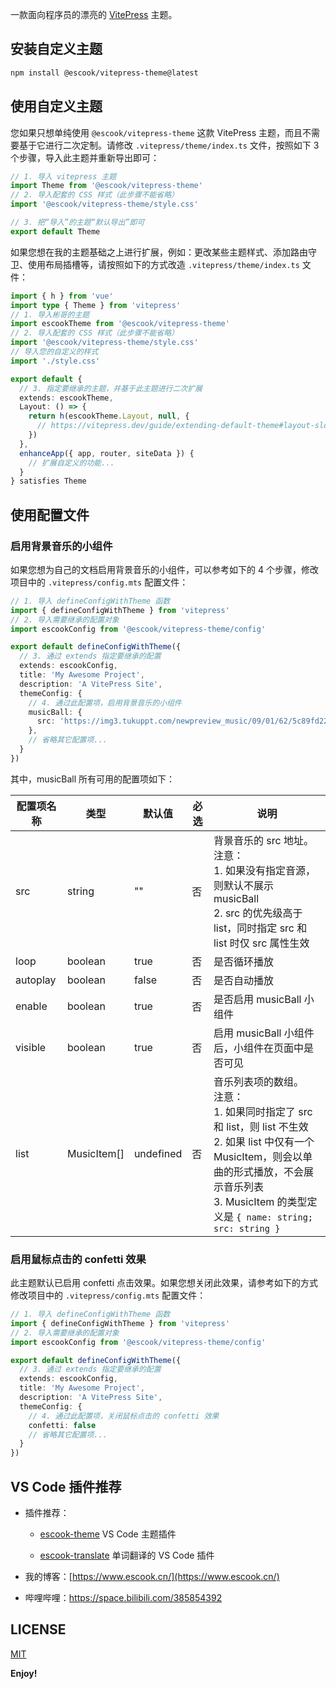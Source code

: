 一款面向程序员的漂亮的 [VitePress](https://vitepress.dev/zh/) 主题。

## 安装自定义主题

```bash
npm install @escook/vitepress-theme@latest
```



## 使用自定义主题

您如果只想单纯使用 `@escook/vitepress-theme` 这款 VitePress 主题，而且不需要基于它进行二次定制。请修改 `.vitepress/theme/index.ts` 文件，按照如下 3 个步骤，导入此主题并重新导出即可：

```ts
// 1. 导入 vitepress 主题
import Theme from '@escook/vitepress-theme'
// 2. 导入配套的 CSS 样式（此步骤不能省略）
import '@escook/vitepress-theme/style.css'

// 3. 把“导入”的主题“默认导出”即可
export default Theme
```

如果您想在我的主题基础之上进行扩展，例如：更改某些主题样式、添加路由守卫、使用布局插槽等，请按照如下的方式改造 `.vitepress/theme/index.ts` 文件：

```ts
import { h } from 'vue'
import type { Theme } from 'vitepress'
// 1. 导入彬哥的主题
import escookTheme from '@escook/vitepress-theme'
// 2. 导入配套的 CSS 样式（此步骤不能省略）
import '@escook/vitepress-theme/style.css'
// 导入您的自定义的样式
import './style.css'

export default {
  // 3. 指定要继承的主题，并基于此主题进行二次扩展
  extends: escookTheme,
  Layout: () => {
    return h(escookTheme.Layout, null, {
      // https://vitepress.dev/guide/extending-default-theme#layout-slots
    })
  },
  enhanceApp({ app, router, siteData }) {
    // 扩展自定义的功能...
  }
} satisfies Theme
```



## 使用配置文件

### 启用背景音乐的小组件

如果您想为自己的文档启用背景音乐的小组件，可以参考如下的 4 个步骤，修改项目中的 `.vitepress/config.mts` 配置文件：

```ts
// 1. 导入 defineConfigWithTheme 函数
import { defineConfigWithTheme } from 'vitepress'
// 2. 导入需要继承的配置对象
import escookConfig from '@escook/vitepress-theme/config'

export default defineConfigWithTheme({
  // 3. 通过 extends 指定要继承的配置
  extends: escookConfig,
  title: 'My Awesome Project',
  description: 'A VitePress Site',
  themeConfig: {
    // 4. 通过此配置项，启用背景音乐的小组件
    musicBall: {
      src: 'https://img3.tukuppt.com/newpreview_music/09/01/62/5c89fd22dea6948307.mp3'
    },
    // 省略其它配置项...
  }
})
```

其中，musicBall 所有可用的配置项如下：

| 配置项名称 | 类型        | 默认值    | 必选 | 说明                                                         |
| ---------- | ----------- | --------- | ---- | ------------------------------------------------------------ |
| src        | string      | ""        | 否   | 背景音乐的 src 地址。<br />注意：<br />1. 如果没有指定音源，则默认不展示 musicBall<br />2. src 的优先级高于 list，同时指定 src 和 list 时仅 src 属性生效 |
| loop       | boolean     | true      | 否   | 是否循环播放                                                 |
| autoplay   | boolean     | false     | 否   | 是否自动播放                                                 |
| enable     | boolean     | true      | 否   | 是否启用 musicBall 小组件                                    |
| visible    | boolean     | true      | 否   | 启用 musicBall 小组件后，小组件在页面中是否可见              |
| list       | MusicItem[] | undefined | 否   | 音乐列表项的数组。<br />注意：<br />1. 如果同时指定了 src 和 list，则 list 不生效<br />2. 如果 list 中仅有一个 MusicItem，则会以单曲的形式播放，不会展示音乐列表<br />3. MusicItem 的类型定义是 `{ name: string; src: string }` |



### 启用鼠标点击的 confetti 效果

此主题默认已启用 confetti 点击效果。如果您想关闭此效果，请参考如下的方式修改项目中的 `.vitepress/config.mts` 配置文件：

```ts
// 1. 导入 defineConfigWithTheme 函数
import { defineConfigWithTheme } from 'vitepress'
// 2. 导入需要继承的配置对象
import escookConfig from '@escook/vitepress-theme/config'

export default defineConfigWithTheme({
  // 3. 通过 extends 指定要继承的配置
  extends: escookConfig,
  title: 'My Awesome Project',
  description: 'A VitePress Site',
  themeConfig: {
    // 4. 通过此配置项，关闭鼠标点击的 confetti 效果
    confetti: false
    // 省略其它配置项...
  }
})
```



## VS Code 插件推荐

- 插件推荐：

  - [escook-theme](https://marketplace.visualstudio.com/items?itemName=liulongbin1314.escook-theme) VS Code 主题插件

  - [escook-translate](https://marketplace.visualstudio.com/items?itemName=liulongbin1314.escook-translate) 单词翻译的 VS Code 插件

- 我的博客：[https://www.escook.cn/](https://www.escook.cn/)

- 哔哩哔哩：https://space.bilibili.com/385854392



## LICENSE

[MIT](https://github.com/liulongbin1314/vitepress-theme/blob/master/LICENSE)

**Enjoy!**
